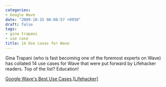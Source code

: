 ```yaml
---
categories:
- Google Wave
date: "2009-10-15 06:08:57 +0930"
draft: false
tags:
- gina trapani
- use case
title: 14 Use cases for Wave
---
```


Gina Trapani (who is fast becoming one of the foremost experts on Wave) has collated 14 use cases for Wave that were put forward by Lifehacker readers. Top of the list? Education!

[Google Wave's Best Use Cases \[Lifehacker\]](http://lifehacker.com/5381219/google-waves-best-use-cases)
